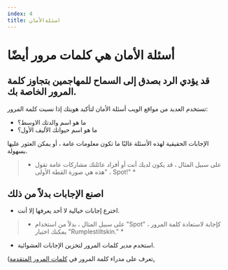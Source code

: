 ```yaml
---
index: 4
title: اسئلةالأمان
---
```

# أسئلة الأمان هي كلمات مرور أيضًا

## قد يؤدي الرد بصدق إلى السماح للمهاجمين بتجاوز كلمة المرور الخاصة بك.

تستخدم العديد من مواقع الويب أسئلة الأمان لتأكيد هويتك إذا نسيت كلمة المرور:

*   ما هو اسم والدتك الاوسط؟
*   ما هو اسم حيوانك الأليف الأول؟

الإجابات الحقيقية لهذه الأسئلة غالبًا ما تكون معلومات عامة ، أو يمكن العثور عليها بسهولة.

> * على سبيل المثال ، قد يكون لديك أنت أو أفراد عائلتك مشاركات عامة تقول "هذه هي صورة القطة الأولى ، Spot!" *

## اصنع الإجابات بدلاً من ذلك

*   اخترع إجابات خيالية لا أحد يعرفها إلا أنت.

> * على سبيل المثال ، بدلاً من استخدام "Spot" كإجابة لاستعادة كلمة المرور ، يمكنك اختيار "Rumplestiltskin." *

*   استخدم مدير كلمات المرور لتخزين الإجابات العشوائية.

(تعرف على مدراء كلمة المرور في [كلمات المرور المتقدمة.](umbrella://information/passwords/advanced)